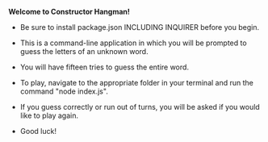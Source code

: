 **Welcome to Constructor Hangman!**

* Be sure to install package.json INCLUDING INQUIRER before you begin.

* This is a command-line application in which you will be prompted to guess the letters of an unknown word. 

* You will have fifteen tries to guess the entire word.

* To play, navigate to the appropriate folder in your terminal and run the command "node index.js".

* If you guess correctly or run out of turns, you will be asked if you would like to play again.

* Good luck!
